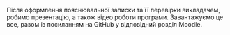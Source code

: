 Після оформлення пояснювальної записки та її перевірки викладачем, робимо презентацію, а також відео роботи програми. Завантажуємо це все, разом із посиланням на GitHub у відповідний розділ Moodle.
